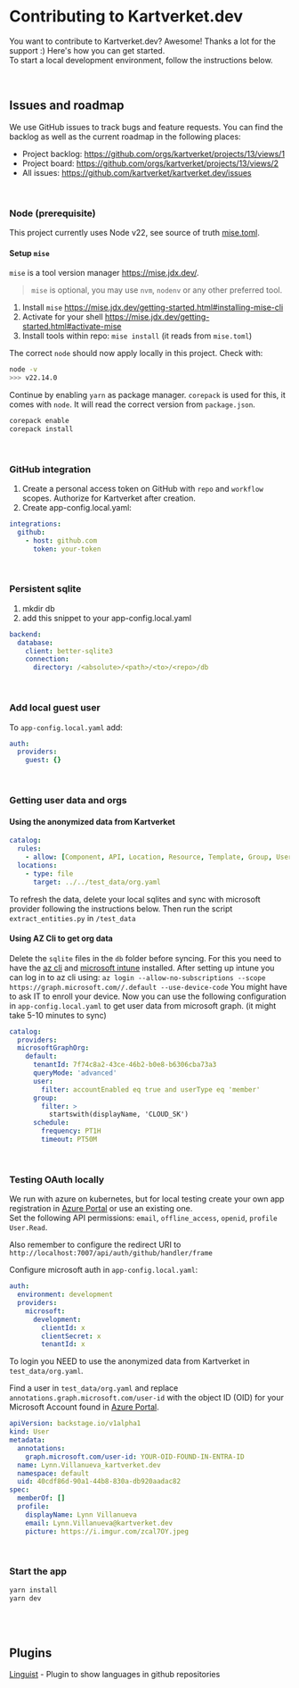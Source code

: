 # Contributing to Kartverket.dev

You want to contribute to Kartverket.dev? Awesome! Thanks a lot for the
support :) Here's how you can get started. <br>
To start a local development environment, follow the instructions below.


<br>

## Issues and roadmap

We use GitHub issues to track bugs and feature requests. You can find the
backlog as well as the current roadmap in the following places:

- Project backlog: https://github.com/orgs/kartverket/projects/13/views/1
- Project board: https://github.com/orgs/kartverket/projects/13/views/2
- All issues: https://github.com/kartverket/kartverket.dev/issues


<br>

### Node (prerequisite)

This project currently uses Node v22, see source of truth [mise.toml](mise.toml).

#### Setup `mise`

`mise` is a tool version manager https://mise.jdx.dev/.

> `mise` is optional, you may use `nvm`, `nodenv` or any other preferred tool.


1. Install `mise` https://mise.jdx.dev/getting-started.html#installing-mise-cli
2. Activate for your shell https://mise.jdx.dev/getting-started.html#activate-mise
3. Install tools within repo: `mise install` (it reads from `mise.toml`)

The correct `node` should now apply locally in this project. Check with:

```sh
node -v
>>> v22.14.0
```

Continue by enabling `yarn` as package manager. `corepack` is used for this, it comes with `node`.
It will read the correct version from `package.json`.

```sh
corepack enable
corepack install
```

<br>

### GitHub integration

1. Create a personal access token on GitHub with `repo` and `workflow` scopes. Authorize for Kartverket after creation.
2. Create app-config.local.yaml:

```yaml
integrations:
  github:
    - host: github.com
      token: your-token
```

<br>

### Persistent sqlite

1. mkdir db
2. add this snippet to your app-config.local.yaml

```yaml
backend:
  database:
    client: better-sqlite3
    connection:
      directory: /<absolute>/<path>/<to>/<repo>/db
```

<br>

### Add local guest user
To `app-config.local.yaml` add: 
```yaml
auth:
  providers:
    guest: {}
```

<br>

### Getting user data and orgs

#### Using the anonymized data from Kartverket

```yaml
catalog:
  rules:
    - allow: [Component, API, Location, Resource, Template, Group, User]
  locations:
    - type: file
      target: ../../test_data/org.yaml
```

To refresh the data, delete your local sqlites and sync with microsoft provider following the instructions below.
Then run the script `extract_entities.py` in `/test_data`

#### Using AZ Cli to get org data

Delete the `sqlite` files in the `db` folder before syncing.
For this you need to have the [az cli](https://learn.microsoft.com/en-us/cli/azure/install-azure-cli-linux?pivots=apt) and [microsoft intune](https://learn.microsoft.com/en-us/mem/intune/user-help/microsoft-intune-app-linux) installed.
After setting up intune you can log in to az cli using: `az login --allow-no-subscriptions --scope https://graph.microsoft.com//.default --use-device-code`
You might have to ask IT to enroll your device.
Now you can use the following configuration in `app-config.local.yaml` to get user data from microsoft graph. (it might take 5-10 minutes to sync)

```yaml
catalog:
  providers:
  microsoftGraphOrg:
    default:
      tenantId: 7f74c8a2-43ce-46b2-b0e8-b6306cba73a3
      queryMode: 'advanced'
      user:
        filter: accountEnabled eq true and userType eq 'member'
      group:
        filter: >
          startswith(displayName, 'CLOUD_SK')
      schedule:
        frequency: PT1H
        timeout: PT50M
```

<br>

### Testing OAuth locally

We run with azure on kubernetes, but for local testing create your own app registration in [Azure Portal](https://portal.azure.com/#view/Microsoft_AAD_RegisteredApps/ApplicationsListBlade) or use an existing one.    
Set the following API permissions: `email`, `offline_access`, `openid`, `profile` `User.Read`.

Also remember to configure the redirect URI to `http://localhost:7007/api/auth/github/handler/frame`

Configure microsoft auth in `app-config.local.yaml`: 
```yaml
auth:
  environment: development
  providers:
    microsoft:
      development:
        clientId: x
        clientSecret: x
        tenantId: x
```

To login you NEED to use the anonymized data from Kartverket in `test_data/org.yaml`. 

Find a user in `test_data/org.yaml` and replace `annotations.graph.microsoft.com/user-id` with the object ID (OID) for your Microsoft Account found in [Azure Portal](https://portal.azure.com/#view/Microsoft_AAD_IAM/ActiveDirectoryMenuBlade/~/Overview).
```yaml
apiVersion: backstage.io/v1alpha1
kind: User
metadata:
  annotations:
    graph.microsoft.com/user-id: YOUR-OID-FOUND-IN-ENTRA-ID
  name: Lynn.Villanueva_kartverket.dev
  namespace: default
  uid: 40cdf86d-90a1-44b8-830a-db920aadac82
spec:
  memberOf: []
  profile:
    displayName: Lynn Villanueva
    email: Lynn.Villanueva@kartverket.dev
    picture: https://i.imgur.com/zcal7OY.jpeg
```

<br>

### Start the app

```sh
yarn install
yarn dev
```

<br>
<br>

## Plugins

[Linguist](https://github.com/backstage/community-plugins/blob/main/workspaces/linguist/plugins/linguist) - Plugin to show languages in github repositories

